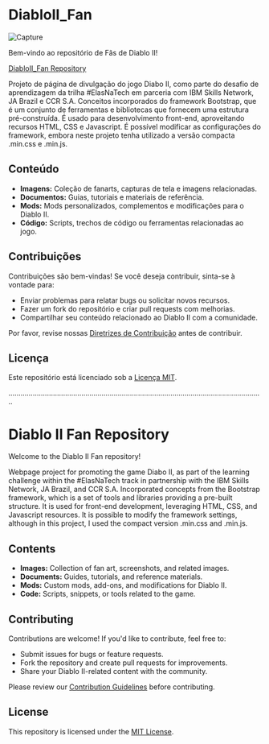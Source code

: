 # DiabloII_Fan

![Capture](https://github.com/SimonePenido/DiabloII_Fan/assets/112627846/2942dd5e-f993-4534-a011-03ea915ee740)


Bem-vindo ao repositório de Fãs de Diablo II!

[DiabloII_Fan Repository](https://github.com/SimonePenido/DiabloII_Fan)


Projeto de página de divulgação do jogo Diabo II, como parte do desafio de aprendizagem da trilha #ElasNaTech em parceria com IBM Skills Network, JA Brazil e CCR S.A.
 Conceitos incorporados do framework Bootstrap, que é um conjunto de ferramentas e bibliotecas que fornecem uma estrutura pré-construída.  É usado para desenvolvimento front-end, aproveitando recursos HTML, CSS e Javascript.  É possível modificar as configurações do framework, embora neste projeto tenha utilizado a versão compacta .min.css e .min.js.

## Conteúdo

- **Imagens:** Coleção de fanarts, capturas de tela e imagens relacionadas.
- **Documentos:** Guias, tutoriais e materiais de referência.
- **Mods:** Mods personalizados, complementos e modificações para o Diablo II.
- **Código:** Scripts, trechos de código ou ferramentas relacionadas ao jogo.

## Contribuições

Contribuições são bem-vindas! Se você deseja contribuir, sinta-se à vontade para:

- Enviar problemas para relatar bugs ou solicitar novos recursos.
- Fazer um fork do repositório e criar pull requests com melhorias.
- Compartilhar seu conteúdo relacionado ao Diablo II com a comunidade.

Por favor, revise nossas [Diretrizes de Contribuição](CONTRIBUTING.md) antes de contribuir.

## Licença

Este repositório está licenciado sob a [Licença MIT](LICENSE).

..............................................................................................................................

# Diablo II Fan Repository

Welcome to the Diablo II Fan repository!

Webpage project for promoting the game Diabo II, as part of the learning challenge within the #ElasNaTech track in partnership with the IBM Skills Network, JA Brazil, and CCR S.A. 
Incorporated concepts from the Bootstrap framework, which is a set of tools and libraries providing a pre-built structure. It is used for front-end development, leveraging HTML, CSS, and Javascript resources. It is possible to modify the framework settings, although in this project, I used the compact version .min.css and .min.js.

## Contents

- **Images:** Collection of fan art, screenshots, and related images.
- **Documents:** Guides, tutorials, and reference materials.
- **Mods:** Custom mods, add-ons, and modifications for Diablo II.
- **Code:** Scripts, snippets, or tools related to the game.

## Contributing

Contributions are welcome! If you'd like to contribute, feel free to:

- Submit issues for bugs or feature requests.
- Fork the repository and create pull requests for improvements.
- Share your Diablo II-related content with the community.

Please review our [Contribution Guidelines](CONTRIBUTING.md) before contributing.

## License

This repository is licensed under the [MIT License](LICENSE).

